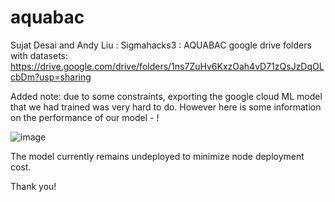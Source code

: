 # aquabac
Sujat Desai and Andy Liu : Sigmahacks3 : AQUABAC 
google drive folders with datasets: https://drive.google.com/drive/folders/1ns7ZuHv6KxzOah4vD71zQsJzDqOLcbDm?usp=sharing

Added note: due to some constraints, exporting the google cloud ML model that we had trained was very hard to do. However here is some information on the performance of our model - !

![image](https://user-images.githubusercontent.com/40012391/123537538-c58a6100-d6e4-11eb-860f-cd6c1645439e.png)

The model currently remains undeployed to minimize node deployment cost. 

Thank you! 
